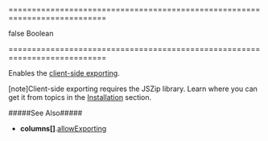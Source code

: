 ===========================================================================
<!--default-->false<!--/default-->
<!--type-->Boolean<!--/type-->
===========================================================================

<!--shortDescription-->
Enables the [client-side exporting](/Documentation/Guide/Widgets/DataGrid/Client-Side_Exporting/).
<!--/shortDescription-->

<!--fullDescription-->
[note]Client-side exporting requires the JSZip library. Learn where you can get it from topics in the [Installation](/Documentation/Guide/Getting_Started/Installation/Local_Scripts/) section.

#####See Also#####
- **columns[]**.[allowExporting](/Documentation/ApiReference/UI_Widgets/dxDataGrid/Configuration/columns/#allowExporting)
<!--/fullDescription-->